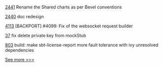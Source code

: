 
[2441](https://github.com/hyperledger/bevel/pull/2441) Rename the Shared charts as per Bevel conventions

[2440](https://github.com/hyperledger/bevel/pull/2440) doc redesign

[4113](https://github.com/hyperledger/iroha/pull/4113) [BACKPORT] #4099: Fix of the websocket request builder

[37](https://github.com/hyperledger-labs/cckit/pull/37) fix delete private key from mockStub

[803](https://github.com/hyperledger-labs/open-enterprise-agent/pull/803) build: make sbt-license-report more fault tolerance with ivy unresolved dependencies


[See more >>>](https://start-here.hyperledger.org/pull-requests)
